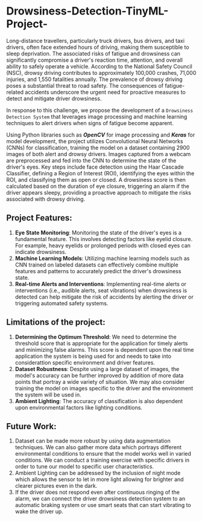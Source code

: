 # Drowsiness-Detection-TinyML-Project-

Long-distance travellers, particularly truck drivers, bus drivers, and taxi drivers, often face extended hours of driving, making them susceptible to sleep deprivation. The associated risks of fatigue and drowsiness can significantly compromise a driver's reaction time, attention, and overall ability to safely operate a vehicle. According to the National Safety Council (NSC), drowsy driving contributes to approximately 100,000 crashes, 71,000 injuries, and 1,550 fatalities annually. The prevalence of drowsy driving poses a substantial threat to road safety. The consequences of fatigue-related accidents underscore the urgent need for proactive measures to detect and mitigate driver drowsiness. 

In response to this challenge, we propose the development of a `Drowsiness Detection System` that leverages image processing and machine learning techniques to alert drivers when signs of fatigue become apparent.

Using Python libraries such as ***OpenCV*** for image processing and ***Keras*** for model development, the project utilizes Convolutional Neural Networks (CNNs) for classification, training the model on a dataset containing 2900 images of both alert and drowsy drivers. Images captured from a webcam are preprocessed and fed into the CNN to determine the state of the driver's eyes. Key steps include face detection using the Haar Cascade Classifier, defining a Region of Interest (ROI), identifying the eyes within the ROI, and classifying them as open or closed. A drowsiness score is then calculated based on the duration of eye closure, triggering an alarm if the driver appears sleepy, providing a proactive approach to mitigate the risks associated with drowsy driving.

## Project Features:
1. **Eye State Monitoring**: Monitoring the state of the driver's eyes is a fundamental feature. This involves detecting factors like eyelid closure. For example, heavy eyelids or prolonged periods with closed eyes can indicate drowsiness.
2. **Machine Learning Models**: Utilizing machine learning models such as CNN trained on labeled datasets can effectively combine multiple features and patterns to accurately predict the driver's drowsiness state.
3. **Real-time Alerts and Interventions**: Implementing real-time alerts or interventions (i.e., audible alerts, seat vibrations) when drowsiness is detected can help mitigate the risk of accidents by alerting the driver or triggering automated safety systems.
   
## Limitations of the project:
1. **Determining the Optimum Threshold**: We need to determine the threshold score that is appropriate for the application for timely alerts and minimizing false alarms. This score is dependent upon the real time application the system is being used for and needs to take into considerattion specific environment and driver features.
2. **Dataset Robustness**: Despite using a large dataset of images, the model's accuracy can be further improved by addition of more data points that portray a wide variety of situation. We may also consider training the model on images specific to the driver and the environment the system will be used in.
3. **Ambient Lighting**: The accuracy of classification is also dependent upon environmental factors like lighting conditions.

## Future Work:
1. Dataset can be made more robust by using data augmentation techniques. We can also gather more data which portrays different environmental conditions to ensure that the model works well in varied conditions. We can conduct a training exercise with specific drivers in order to tune our model to specific user characteristics.
2. Ambient Lighting can be addressed by the inclusion of night mode which allows the sensor to let in more light allowing for brighter and clearer pictures even in the dark.
3. If the driver does not respond even after continuous ringing of the alarm, we can connect the driver drowsiness detection system to an automatic braking system or use smart seats that can start vibrating to wake the driver up.
